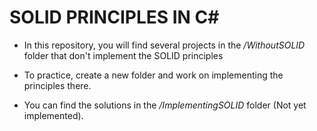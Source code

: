 # SOLID PRINCIPLES IN C#

- In this repository, you will find several projects in the _/WithoutSOLID_ folder that don't implement the SOLID principles

- To practice, create a new folder and work on implementing the principles there.

- You can find the solutions in the _/ImplementingSOLID_ folder (Not yet implemented).
